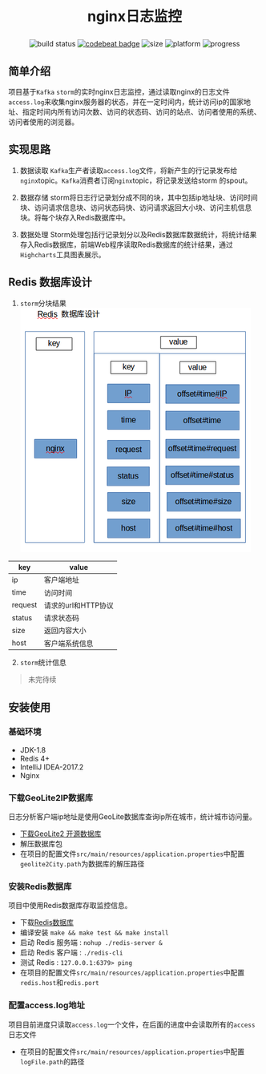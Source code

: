 # <p align='center'>nginx日志监控</p>

<div align="center">

![build status](https://travis-ci.org/fenlan/storm-nginx-log.svg?branch=master)
[![codebeat badge](https://codebeat.co/badges/cbf116f9-877c-420c-b8c1-1414beb9917a)](https://codebeat.co/projects/github-com-fenlan-storm-nginx-log-master)
![size](https://github-size-badge.herokuapp.com/fenlan/storm-nginx-log.svg)
![platform](https://img.shields.io/badge/platform-Linux-orange.svg)
![progress](http://progressed.io/bar/25?title=completed)

</div>

## 简单介绍
项目基于`Kafka` `storm`的实时nginx日志监控，通过读取nginx的日志文件`access.log`来收集nginx服务器的状态，并在一定时间内，统计访问ip的国家地址、指定时间内所有访问次数、访问的状态码、访问的站点、访问者使用的系统、访问者使用的浏览器。

## 实现思路
1. 数据读取
`Kafka`生产者读取`access.log`文件，将新产生的行记录发布给`nginx`topic。`Kafka`消费者订阅`nginx`topic，将记录发送给storm 的spout。

2. 数据存储
storm将日志行记录划分成不同的块，其中包括ip地址块、访问时间块、访问请求信息块、访问状态码快、访问请求返回大小块、访问主机信息块。将每个块存入Redis数据库中。

3. 数据处理
Storm处理包括行记录划分以及Redis数据库数据统计，将统计结果存入Redis数据库，前端Web程序读取Redis数据库的统计结果，通过`Highcharts`工具图表展示。

## Redis 数据库设计
1. `storm`分块结果
![](https://github.com/fenlan/Mycode/blob/master/images/redis.png)

| key | value |
|--------|--------|
|   ip     |   客户端地址     |
|   time   |   访问时间       |
|   request|   请求的url和HTTP协议 |
|   status |   请求状态码     |
|   size   |   返回内容大小   |
|   host   |   客户端系统信息  |

2. `storm`统计信息
> 未完待续

## 安装使用

### 基础环境
- JDK-1.8
- Redis 4+
- IntelliJ IDEA-2017.2
- Nginx

### 下载GeoLite2IP数据库
日志分析客户端ip地址是使用GeoLite数据库查询ip所在城市，统计城市访问量。
- [下载GeoLite2 开源数据库](https://dev.maxmind.com/zh-hans/geoip/geoip2/geolite2-%E5%BC%80%E6%BA%90%E6%95%B0%E6%8D%AE%E5%BA%93/)
- 解压数据库包
- 在项目的配置文件`src/main/resources/application.properties`中配置`geolite2City.path`为数据库的解压路径

### 安装Redis数据库
项目中使用Redis数据库存取监控信息。
- 下载[Redis数据库](https://redis.io/)
- 编译安装 `make && make test && make install`
- 启动 Redis 服务端 : `nohup ./redis-server &`
- 启动 Redis 客户端 : `./redis-cli`
- 测试 Redis : `127.0.0.1:6379> ping`
- 在项目的配置文件`src/main/resources/application.properties`中配置`redis.host`和`redis.port`

### 配置access.log地址
项目目前进度只读取`access.log`一个文件，在后面的进度中会读取所有的`access`日志文件
- 在项目的配置文件`src/main/resources/application.properties`中配置`logFile.path`的路径
